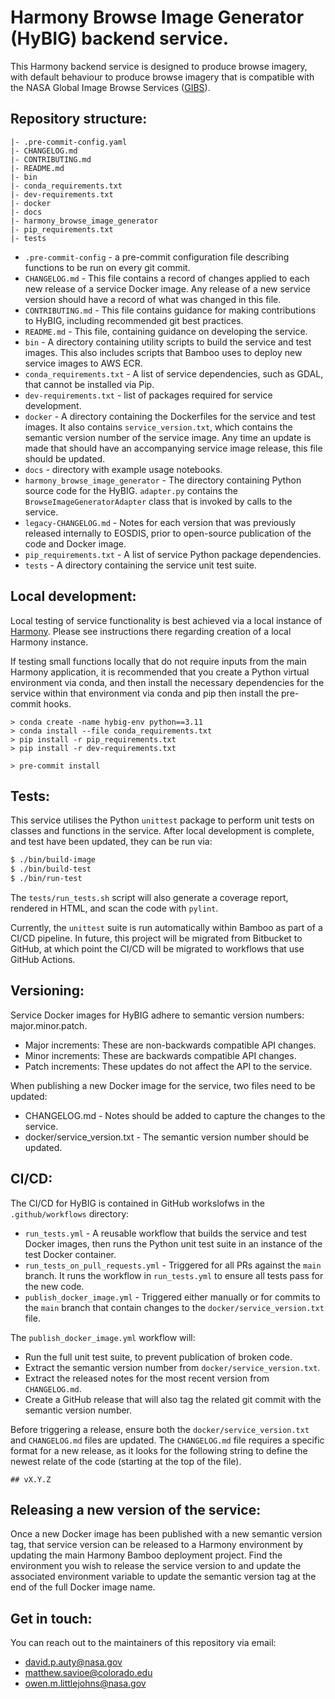 # Harmony Browse Image Generator (HyBIG) backend service.

This Harmony backend service is designed to produce browse imagery, with
default behaviour to produce browse imagery that is compatible with the NASA
Global Image Browse Services ([GIBS](https://www.earthdata.nasa.gov/eosdis/science-system-description/eosdis-components/gibs)).

## Repository structure:

```
|- .pre-commit-config.yaml
|- CHANGELOG.md
|- CONTRIBUTING.md
|- README.md
|- bin
|- conda_requirements.txt
|- dev-requirements.txt
|- docker
|- docs
|- harmony_browse_image_generator
|- pip_requirements.txt
|- tests
```

* `.pre-commit-config` - a pre-commit configuration file describing functions to
  be run on every git commit.
* `CHANGELOG.md` - This file contains a record of changes applied to each new
  release of a service Docker image. Any release of a new service version
  should have a record of what was changed in this file.
* `CONTRIBUTING.md` - This file contains guidance for making contributions to
  HyBIG, including recommended git best practices.
* `README.md` - This file, containing guidance on developing the service.
* `bin` - A directory containing utility scripts to build the service and test
  images. This also includes scripts that Bamboo uses to deploy new service
  images to AWS ECR.
* `conda_requirements.txt` - A list of service dependencies, such as GDAL, that
  cannot be installed via Pip.
* `dev-requirements.txt` - list of packages required for service development.
* `docker` - A directory containing the Dockerfiles for the service and test
  images. It also contains `service_version.txt`, which contains the semantic
  version number of the service image. Any time an update is made that should
  have an accompanying service image release, this file should be updated.
* `docs` - directory with example usage notebooks.
* `harmony_browse_image_generator` - The directory containing Python source code
  for the HyBIG. `adapter.py` contains the `BrowseImageGeneratorAdapter`
  class that is invoked by calls to the service.
* `legacy-CHANGELOG.md` - Notes for each version that was previously released
  internally to EOSDIS, prior to open-source publication of the code and Docker
  image.
* `pip_requirements.txt` - A list of service Python package dependencies.
* `tests` - A directory containing the service unit test suite.

## Local development:

Local testing of service functionality is best achieved via a local instance of
[Harmony](https://github.com/nasa/harmony). Please see instructions there
regarding creation of a local Harmony instance.

If testing small functions locally that do not require inputs from the main
Harmony application, it is recommended that you create a Python virtual
environment via conda, and then install the necessary dependencies for the
service within that environment via conda and pip then install the pre-commit hooks.

```
> conda create -name hybig-env python==3.11
> conda install --file conda_requirements.txt
> pip install -r pip_requirements.txt
> pip install -r dev-requirements.txt

> pre-commit install
```


## Tests:

This service utilises the Python `unittest` package to perform unit tests on
classes and functions in the service. After local development is complete, and
test have been updated, they can be run via:

```bash
$ ./bin/build-image
$ ./bin/build-test
$ ./bin/run-test
```

The `tests/run_tests.sh` script will also generate a coverage report, rendered
in HTML, and scan the code with `pylint`.

Currently, the `unittest` suite is run automatically within Bamboo as part of a
CI/CD pipeline. In future, this project will be migrated from Bitbucket to
GitHub, at which point the CI/CD will be migrated to workflows that use GitHub
Actions.

## Versioning:

Service Docker images for HyBIG adhere to semantic version numbers:
major.minor.patch.

* Major increments: These are non-backwards compatible API changes.
* Minor increments: These are backwards compatible API changes.
* Patch increments: These updates do not affect the API to the service.

When publishing a new Docker image for the service, two files need to be
updated:

* CHANGELOG.md - Notes should be added to capture the changes to the service.
* docker/service_version.txt - The semantic version number should be updated.

## CI/CD:

The CI/CD for HyBIG is contained in GitHub workslofws in the
`.github/workflows` directory:

* `run_tests.yml` - A reusable workflow that builds the service and test Docker
  images, then runs the Python unit test suite in an instance of the test
  Docker container.
* `run_tests_on_pull_requests.yml` - Triggered for all PRs against the `main`
  branch. It runs the workflow in `run_tests.yml` to ensure all tests pass for
  the new code.
* `publish_docker_image.yml` - Triggered either manually or for commits to the
  `main` branch that contain changes to the `docker/service_version.txt` file.

The `publish_docker_image.yml` workflow will:

* Run the full unit test suite, to prevent publication of broken code.
* Extract the semantic version number from `docker/service_version.txt`.
* Extract the released notes for the most recent version from `CHANGELOG.md`.
* Create a GitHub release that will also tag the related git commit with the
  semantic version number.

Before triggering a release, ensure both the `docker/service_version.txt` and
`CHANGELOG.md` files are updated. The `CHANGELOG.md` file requires a specific
format for a new release, as it looks for the following string to define the
newest relate of the code (starting at the top of the file).

```
## vX.Y.Z
```

## Releasing a new version of the service:

Once a new Docker image has been published with a new semantic version tag,
that service version can be released to a Harmony environment by updating the
main Harmony Bamboo deployment project. Find the environment you wish to
release the service version to and update the associated environment variable
to update the semantic version tag at the end of the full Docker image name.

## Get in touch:

You can reach out to the maintainers of this repository via email:

* david.p.auty@nasa.gov
* matthew.savioe@colorado.edu
* owen.m.littlejohns@nasa.gov
